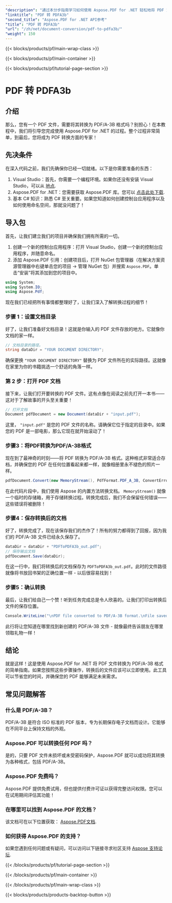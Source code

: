 ```yaml
---
"description": "通过本分步指南学习如何使用 Aspose.PDF for .NET 轻松地将 PDF 文件转换为 PDF/A-3B 格式。"
"linktitle": "PDF 转 PDFA3b"
"second_title": "Aspose.PDF for .NET API参考"
"title": "PDF 转 PDFA3b"
"url": "/zh/net/document-conversion/pdf-to-pdfa3b/"
"weight": 150
---
```


{{< blocks/products/pf/main-wrap-class >}}

{{< blocks/products/pf/main-container >}}

{{< blocks/products/pf/tutorial-page-section >}}

# PDF 转 PDFA3b

## 介绍

那么，您有一个 PDF 文件，需要将其转换为 PDF/A-3B 格式吗？别担心！在本教程中，我们将引导您完成使用 Aspose.PDF for .NET 的过程。整个过程非常简单，到最后，您将成为 PDF 转换方面的专家！

## 先决条件

在深入代码之前，我们先确保你已经一切就绪。以下是你需要准备的东西：

1. Visual Studio：首先，你需要一个编程环境。如果你还没有安装 Visual Studio，可以从 [地点](https://visualstudio。microsoft.com/).
2. Aspose.PDF for .NET：您需要获取 Aspose.PDF 库。您可以 [点击此处下载](https://releases。aspose.com/pdf/net/).
3. 基本 C# 知识：熟悉 C# 至关重要。如果您知道如何创建控制台应用程序以及如何使用命名空间，那就没问题了！

## 导入包

首先，让我们建立我们的项目并确保我们拥有所需的一切。

1. 创建一个新的控制台应用程序：打开 Visual Studio，创建一个新的控制台应用程序，并随意命名。
2. 添加 Aspose.PDF 引用：创建项目后，打开 NuGet 包管理器（在解决方案资源管理器中右键单击您的项目 -> 管理 NuGet 包）并搜索 `Aspose.PDF`。单击“安装”将其添加到您的项目中。

```csharp
using System;
using System.IO;
using Aspose.Pdf;
```

现在我们已经把所有事情都整理好了，让我们深入了解转换过程的细节！

### 步骤 1：设置文档目录

好了，让我们准备好文档目录！这就是你输入的 PDF 文件存放的地方。它就像你文档的家一样。

```csharp
// 文档目录的路径。
string dataDir = "YOUR DOCUMENT DIRECTORY";
```

确保更换 `"YOUR DOCUMENT DIRECTORY"` 替换为 PDF 文件所在的实际路径。这就像在家里为你的书籍挑选一个舒适的角落一样。 

### 第 2 步：打开 PDF 文档

接下来，让我们打开要转换的 PDF 文件。这有点像在阅读之前先打开一本书——这对于了解故事的开头至关重要！

```csharp
// 打开文档
Document pdfDocument = new Document(dataDir + "input.pdf");
```

这里， `"input.pdf"` 是您的 PDF 文件的名称。请确保它位于指定的目录中。如果您的 PDF 是一部电影，那么它现在就开始滚动了！

### 步骤3：将PDF转换为PDF/A-3B格式

现在到了最神奇的时刻——将 PDF 转换为 PDF/A-3B 格式。这种格式非常适合存档，并确保您的 PDF 在任何位置看起来都一样，就像相册里永不褪色的照片一样。

```csharp
pdfDocument.Convert(new MemoryStream(), PdfFormat.PDF_A_3B, ConvertErrorAction.Delete);
```

在此代码片段中，我们使用 Aspose 的内置方法转换文档。 `MemoryStream()` 就像一个临时的存储箱，用于存储转换过程。转换完成后，我们不会保留任何错误——这些错误将被删除！

### 步骤4：保存转换后的文档

好了，转换完成了，现在该保存我们的杰作了！所有的努力都得到了回报，因为我们的 PDF/A-3B 文件已经永久保存了。

```csharp
dataDir = dataDir + "PDFToPDFA3b_out.pdf";
// 保存输出文档
pdfDocument.Save(dataDir);
```

在这一行中，我们将转换后的文档保存为 `PDFToPDFA3b_out.pdf`。此时的文件路径就像将书放回书架的正确位置一样 - 以后很容易找到！

### 步骤5：确认转换

最后，让我们给自己一个赞！听到任务完成总是令人欣喜的。让我们打印出转换后文件的保存位置。

```csharp
Console.WriteLine("\nPDF file converted to PDF/A-3B format.\nFile saved at " + dataDir);
```

此行将让您知道在哪里找到新创建的 PDF/A-3B 文件 - 就像最终告诉朋友在哪里领取礼物一样！

## 结论

就是这样！这是使用 Aspose.PDF for .NET 将 PDF 文件转换为 PDF/A-3B 格式的简单指南。如果您按照这些步骤操作，转换后的文件应该可以立即使用。此工具可以节省您的时间，并确保您的 PDF 能够满足未来需求。

## 常见问题解答

### 什么是 PDF/A-3B？
PDF/A-3B 是符合 ISO 标准的 PDF 版本，专为长期保存电子文档而设计。它能够在不同平台上保持文档的外观。

### Aspose.PDF 可以转换任何 PDF 吗？
是的，只要 PDF 文件未损坏或未受密码保护，Aspose.PDF 就可以成功将其转换为各种格式，包括 PDF/A-3B。

### Aspose.PDF 免费吗？
Aspose.PDF 提供免费试用，但也提供付费许可证以获得完整访问权限。您可以在试用期间评估其功能！

### 在哪里可以找到 Aspose.PDF 的文档？
该文档可在以下位置获取： [Aspose.PDF文档](https://reference。aspose.com/pdf/net/).

### 如何获得 Aspose.PDF 的支持？
如果您遇到任何问题或有疑问，可以访问以下链接寻求社区支持 [Aspose 支持论坛](https://forum。aspose.com/c/pdf/10).

{{< /blocks/products/pf/tutorial-page-section >}}

{{< /blocks/products/pf/main-container >}}

{{< /blocks/products/pf/main-wrap-class >}}

{{< blocks/products/products-backtop-button >}}